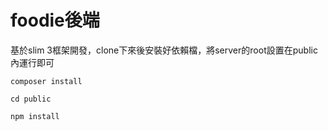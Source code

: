# foodie後端

基於slim 3框架開發，clone下來後安裝好依賴檔，將server的root設置在public內運行即可

```shell
composer install
```

```shell
cd public
```

```shell
npm install
```
